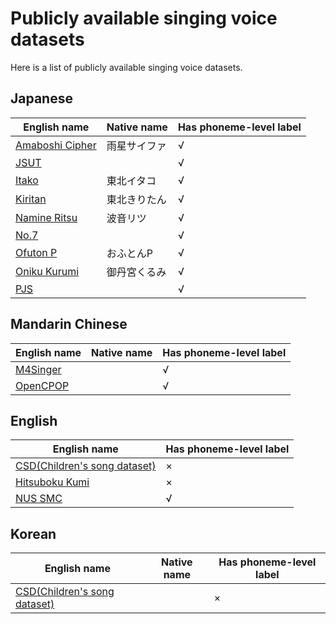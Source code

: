 # Publicly available singing voice datasets
Here is a list of publicly available singing voice datasets.

## Japanese
|English name|Native name|Has phoneme-level label|
|-|-|-|
|[Amaboshi Cipher](https://parapluie2c56m.wixsite.com/mysite/voicebank)|雨星サイファ|√|
|[JSUT](https://sites.google.com/site/shinnosuketakamichi/publication/jsut)||√|
|[Itako](https://zunko.jp/itadev/login.php)|東北イタコ|√|
|[Kiritan](https://github.com/mmorise/kiritan_singing)|東北きりたん|√|
|[Namine Ritsu](https://drive.google.com/drive/folders/1XA2cm3UyRpAk_BJb1LTytOWrhjsZKbSN)|波音リツ|√|
|[No.7](https://voiceseven.com/7dev/login.php)||√|
|[Ofuton P](https://sites.google.com/view/oftn-utagoedb/%E3%83%9B%E3%83%BC%E3%83%A0)|おふとんP|√|
|[Oniku Kurumi](http://onikuru.info/db-download/)|御丹宮くるみ|√|
|[PJS](https://sites.google.com/site/shinnosuketakamichi/research-topics/pjs_corpus)||√|

## Mandarin Chinese
|English name|Native name|Has phoneme-level label|
|-|-|-|
|[M4Singer](https://github.com/M4Singer/M4Singer)||√|
|[OpenCPOP](https://github.com/wenet-e2e/opencpop)||√|

## English
|English name|Has phoneme-level label|
|-|-|
|[CSD(Children's song dataset)](https://zenodo.org/record/4785016)|×|
|[Hitsuboku Kumi](https://cubialpha.wixsite.com/kumivoice/extra)|×|
|[NUS SMC](https://ieeexplore.ieee.org/document/6694316)|√|

## Korean
|English name|Native name|Has phoneme-level label|
|-|-|-|
|[CSD(Children's song dataset)](https://zenodo.org/record/4785016)||×|
